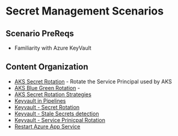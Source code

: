# Secret Management Scenarios

## Scenario PreReqs

- Familiarity with Azure KeyVault

## Content Organization

- [AKS Secret Rotation](./AKS_secret_rotation.md) - Rotate the Service Principal used by AKS
- [AKS Blue Green Rotation](./AKS_blue_green_rotation.md) -
- [AKS Secret Rotation Strategies](./AKS_secret_rotation_strategies.md)
- [Keyvault in Pipelines](./KV_in_Pipelines.md)
- [Keyvault - Secret Rotation](KV_secret_rotation.md)
- [Keyvault - Stale Secrets detection](./KV_stale_secrets.md)
- [Keyvault - Service Prinicpal Rotation](./KV_sp_rotation.md)
- [Restart Azure App Service](./Restart_app_service.md)
